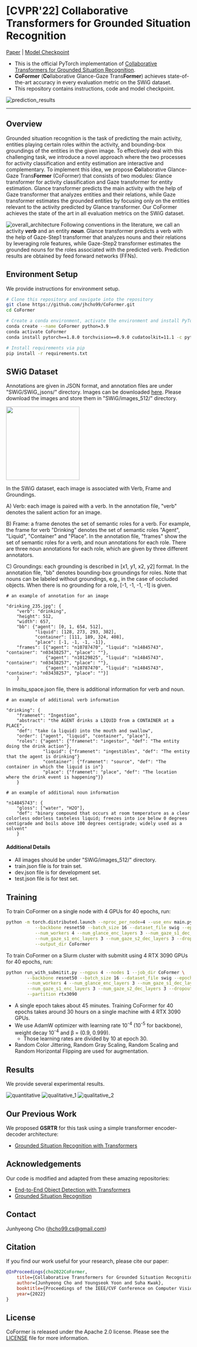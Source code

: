 # [CVPR'22] Collaborative Transformers for Grounded Situation Recognition
[Paper](https://arxiv.org/abs/2203.16518) | [Model Checkpoint](https://github.com/jhcho99/CoFormer) 

- This is the official PyTorch implementation of [Collaborative Transformers for Grounded Situation Recognition](https://arxiv.org/abs/2203.16518). 
- **CoFormer** (**Co**llaborative Glance-Gaze Trans**Former**) achieves state-of-the-art accuracy in every evaluation metric on the SWiG dataset.
- This repository contains instructions, code and model checkpoint.

![prediction_results](https://user-images.githubusercontent.com/55849968/160762073-9a458795-03c1-4b2a-8945-2187b5a48aca.png)

---

## Overview
Grounded situation recognition is the task of predicting the main activity, entities playing certain roles within the activity, and bounding-box groundings of the entities in the given image. To effectively deal with this challenging task, we introduce a novel approach where the two processes for activity classification and entity estimation are interactive and complementary. To implement this idea, we propose **Co**llaborative Glance-Gaze Trans**Former** (CoFormer) that consists of two modules: Glance transformer for activity classification and Gaze transformer for entity estimation. Glance transformer predicts the main activity with the help of Gaze transformer that analyzes entities and their relations, while Gaze transformer estimates the grounded entities by focusing only on the entities relevant to the activity predicted by Glance transformer. Our CoFormer achieves the state of the art in all evaluation metrics on the SWiG dataset.

![overall_architecture](https://user-images.githubusercontent.com/55849968/160762199-def33a41-b333-41c8-b367-7b6c814b987c.png)
Following conventions in the literature, we call an activity ***verb*** and an entity ***noun***. Glance transformer predicts a verb with the help of Gaze-Step1 transformer that analyzes nouns and their relations by leveraging role features, while Gaze-Step2 transformer estimates the grounded nouns for the roles associated with the predicted verb. Prediction results are obtained by feed forward networks (FFNs). 

## Environment Setup
We provide instructions for environment setup.
```bash
# Clone this repository and navigate into the repository
git clone https://github.com/jhcho99/CoFormer.git    
cd CoFormer                                          

# Create a conda environment, activate the environment and install PyTorch via conda
conda create --name CoFormer python=3.9              
conda activate CoFormer                             
conda install pytorch==1.8.0 torchvision==0.9.0 cudatoolkit=11.1 -c pytorch -c conda-forge 

# Install requirements via pip
pip install -r requirements.txt                   
```

## SWiG Dataset
Annotations are given in JSON format, and annotation files are under "SWiG/SWiG_jsons/" directory. Images can be downloaded [here](https://swig-data-weights.s3.us-east-2.amazonaws.com/images_512.zip). Please download the images and store them in "SWiG/images_512/" directory.

<p align="left">  
<img src="https://user-images.githubusercontent.com/55849968/160765697-fbd65b24-6cdd-4b57-8a68-0746cfb7c44e.png" height="200">  
</p> 

In the SWiG dataset, each image is associated with Verb, Frame and Groundings.       

A) Verb: each image is paired with a verb. In the annotation file, "verb" denotes the salient action for an image.            

B) Frame: a frame denotes the set of semantic roles for a verb. For example, the frame for verb "Drinking" denotes the set of semantic roles "Agent", "Liquid", "Container" and "Place". In the annotation file, "frames" show the set of semantic roles for a verb, and noun annotations for each role. There are three noun annotations for each role, which are given by three different annotators.        

C) Groundings: each grounding is described in [x1, y1, x2, y2] format. In the annotation file, "bb" denotes bounding-box groundings for roles. Note that nouns can be labeled without groundings, e.g., in the case of occluded objects. When there is no grounding for a role, [-1, -1, -1, -1] is given.       

```
# an example of annotation for an image

"drinking_235.jpg": {
    "verb": "drinking",
    "height": 512, 
    "width": 657, 
    "bb": {"agent": [0, 1, 654, 512], 
           "liquid": [128, 273, 293, 382], 
           "container": [111, 189, 324, 408],
           "place": [-1, -1, -1, -1]},
    "frames": [{"agent": "n10787470", "liquid": "n14845743", "container": "n03438257", "place": ""}, 
               {"agent": "n10129825", "liquid": "n14845743", "container": "n03438257", "place": ""}, 
               {"agent": "n10787470", "liquid": "n14845743", "container": "n03438257", "place": ""}]
    }
```

In imsitu_space.json file, there is additional information for verb and noun.

```
# an example of additional verb information

"drinking": {
    "framenet": "Ingestion", 
    "abstract": "the AGENT drinks a LIQUID from a CONTAINER at a PLACE", 
    "def": "take (a liquid) into the mouth and swallow", 
    "order": ["agent", "liquid", "container", "place"], 
    "roles": {"agent": {"framenet": "ingestor", "def": "The entity doing the drink action"},
              "liquid": {"framenet": "ingestibles", "def": "The entity that the agent is drinking"}
              "container": {"framenet": "source", "def": "The container in which the liquid is in"}        
              "place": {"framenet": "place", "def": "The location where the drink event is happening"}}
    }
```

```
# an example of additional noun information

"n14845743": {
    "gloss": ["water", "H2O"], 
    "def": "binary compound that occurs at room temperature as a clear colorless odorless tasteless liquid; freezes into ice below 0 degrees centigrade and boils above 100 degrees centigrade; widely used as a solvent"
    }
```

#### Additional Details
- All images should be under "SWiG/images_512/" directory.
- train.json file is for train set.
- dev.json file is for development set.
- test.json file is for test set.

## Training
To train CoFormer on a single node with 4 GPUs for 40 epochs, run:
```bash
python -m torch.distributed.launch --nproc_per_node=4 --use_env main.py \
           --backbone resnet50 --batch_size 16 --dataset_file swig --epochs 40 \
           --num_workers 4 --num_glance_enc_layers 3 --num_gaze_s1_dec_layers 3 \
           --num_gaze_s1_enc_layers 3 --num_gaze_s2_dec_layers 3 --dropout 0.15 --hidden_dim 512 \
           --output_dir CoFormer
```
To train CoFormer on a Slurm cluster with submitit using 4 RTX 3090 GPUs for 40 epochs, run:
```bash
python run_with_submitit.py --ngpus 4 --nodes 1 --job_dir CoFormer \
        --backbone resnet50 --batch_size 16 --dataset_file swig --epochs 40 \
        --num_workers 4 --num_glance_enc_layers 3 --num_gaze_s1_dec_layers 3 \
        --num_gaze_s1_enc_layers 3 --num_gaze_s2_dec_layers 3 --dropout 0.15 --hidden_dim 512 \
        --partition rtx3090
```

- A single epoch takes about 45 minutes. Training CoFormer for 40 epochs takes around 30 hours on a single machine with 4 RTX 3090 GPUs.          
- We use AdamW optimizer with learning rate 10<sup>-4</sup> (10<sup>-5</sup> for backbone), weight decay 10<sup>-4</sup> and β = (0.9, 0.999).    
    - Those learning rates are divided by 10 at epoch 30.
- Random Color Jittering, Random Gray Scaling, Random Scaling and Random Horizontal Flipping are used for augmentation.

## Results
We provide several experimental results.

![quantitative](https://user-images.githubusercontent.com/55849968/160766858-c769d713-9114-45ea-9c09-efbbbef2b8d3.png)
![qualitative_1](https://user-images.githubusercontent.com/55849968/160766961-e0cf0f2c-296c-4694-b80a-5d55577dbc2f.png)
![qualitative_2](https://user-images.githubusercontent.com/55849968/160767034-a4342caf-aed1-4850-8597-7d55b89adea0.png)

## Our Previous Work
We proposed **GSRTR** for this task using a simple transformer encoder-decoder architecture:
- [Grounded Situation Recognition with Transformers](https://github.com/jhcho99/gsrtr)

## Acknowledgements
Our code is modified and adapted from these amazing repositories:
- [End-to-End Object Detection with Transformers](https://github.com/facebookresearch/detr)          
- [Grounded Situation Recognition](https://github.com/allenai/swig)

## Contact
Junhyeong Cho (jhcho99.cs@gmail.com)

## Citation
If you find our work useful for your research, please cite our paper:

````BibTeX
@InProceedings{cho2022CoFormer,
    title={Collaborative Transformers for Grounded Situation Recognition},
    author={Junhyeong Cho and Youngseok Yoon and Suha Kwak},
    booktitle={Proceedings of the IEEE/CVF Conference on Computer Vision and Pattern Recognition (CVPR)},
    year={2022}
}
````

## License
CoFormer is released under the Apache 2.0 license. Please see the [LICENSE](LICENSE) file for more information.

